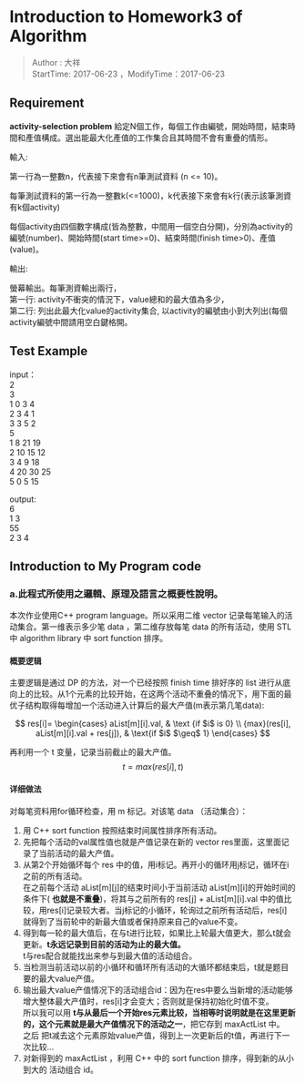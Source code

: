 # Introduction to Homework3 of Algorithm
> Author : 大祥  
> StartTime: 2017-06-23 ，ModifyTime：2017-06-23

## Requirement
**activity-selection problem**
給定N個工作，每個工作由編號，開始時間，結束時間和產值構成。選出能最大化產值的工作集合且其時間不會有重疊的情形。

輸入:

第一行為一整數n，代表接下來會有n筆測試資料 (n <= 10)。

每筆測試資料的第一行為一整數k(<=1000)，k代表接下來會有k行(表示該筆測資有k個activity)

每個activity由四個數字構成(皆為整數，中間用一個空白分開)，分別為activity的編號(number)、開始時間(start time>=0)、結束時間(finish time>0)、產值(value)。

輸出:  

螢幕輸出。每筆測資輸出兩行，  
第一行: activity不衝突的情況下，value總和的最大值為多少，  
第二行: 列出此最大化value的activity集合, 以activity的編號由小到大列出(每個activity編號中間請用空白鍵格開。

## Test Example
input：  
2  
3  
1 0 3 4  
2 3 4 1  
3 3 5 2  
5  
1 8 21 19  
2 10 15 12  
3 4 9 18  
4 20 30 25  
5 0 5 15

output:  
6  
1 3  
55  
2 3 4

## Introduction to My Program code
### a.此程式所使用之邏輯、原理及語言之概要性說明。
本次作业使用C++ program language。所以采用二维 vector 记录每笔输入的活动集合。第一维表示多少笔 data ，第二维存放每笔 data 的所有活动，使用 STL 中 algorithm library 中 sort function 排序。

#### 概要逻辑
主要逻辑是通过 DP 的方法，对一个已经按照 finish time 排好序的 list 进行从底向上的比较。从1个元素的比较开始，在这两个活动不重叠的情况下，用下面的最优子结构取得每增加一个活动进入计算后的最大产值(m表示第几笔data):

$$ res[i]= \begin{cases} aList[m][i].val, & \text {if $i$ is 0} \\ {max}(res[i], aList[m][i].val + res[j]), & \text{if $i$  $\geq$  1} \end{cases} $$

再利用一个 t 变量，记录当前截止的最大产值。
$$ t = {max}(res[i] , t) $$

#### 详细做法
对每笔资料用for循环检查，用 m 标记。对该笔 data （活动集合）：

1. 用 C++ sort function 按照结束时间属性排序所有活动。
2. 先把每个活动的val属性值也就是产值记录在新的 vector res里面，这里面记录了当前活动的最大产值。
3. 从第2个开始循环每个 res 中的值，用i标记。再开小的循环用j标记，循环在i之前的所有活动。    
在之前每个活动 aList[m][j]的结束时间小于当前活动 aList[m][i]的开始时间的条件下( **也就是不重叠**)，将其与之前所有的 res[j] + aList[m][i].val 中的值比较，用res[i]记录较大者。当j标记的小循环，轮询过之前所有活动后，res[i] 就得到了当前轮中的新最大值或者保持原来自己的value不变。
4. 得到每一轮的最大值后，在与t进行比较，如果比上轮最大值更大，那么t就会更新。**t永远记录到目前的活动为止的最大值。**  
t与res配合就能找出来参与到最大值的活动组合。
5. 当检测当前活动以前的小循环和循环所有活动的大循环都结束后，t就是题目要的最大value产值。
6. 输出最大value产值情况下的活动组合id：因为在res中要么当新增的活动能够增大整体最大产值时，res[i]才会变大；否则就是保持初始化时值不变。  
所以我可以用 **t与从最后一个开始res元素比较，当相等时说明就是在这里更新的，这个元素就是最大产值情况下的活动之一**，把它存到 maxActList 中。  
之后 把t减去这个元素原始value产值，得到上一次更新后的t值，再进行下一次比较...
7. 对新得到的 maxActList ，利用 C++ 中的 sort function 排序，得到新的从小到大的 活动组合 id。
